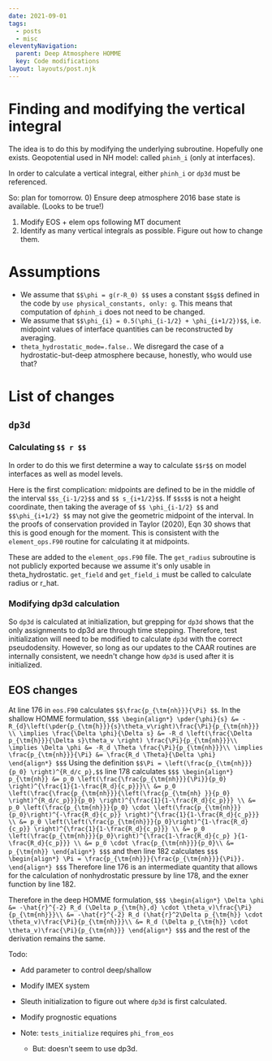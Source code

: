 ```yaml
---
date: 2021-09-01
tags:
  - posts
  - misc
eleventyNavigation:
  parent: Deep Atmosphere HOMME
  key: Code modifications
layout: layouts/post.njk
---
```


# Finding and modifying the vertical integral
The idea is to do this by modifying the underlying subroutine. Hopefully one exists.
Geopotential used in NH model: called `phinh_i` (only at interfaces). 

In order to calculate a vertical integral, either `phinh_i` or `dp3d` must be referenced.

So: plan for tomorrow. 
0) Ensure deep atmosphere 2016 base state is available.  (Looks to be true!)
1) Modify EOS + elem ops following MT document
2) Identify as many vertical integrals as possible. Figure out how to change them.


# Assumptions
* We assume that `$$\phi = g(r-R_0) $$` uses a constant `$$g$$` defined in the code by
`use physical_constants, only: g`. This means that computation of `dphinh_i` 
does not need to be changed.
* We assume that `$$\phi_{i} = 0.5(\phi_{i-1/2} + \phi_{i+1/2})$$`, i.e. midpoint values
of interface quantities can be reconstructed by averaging.
* `theta_hydrostatic_mode=.false.`. We disregard the case of a hydrostatic-but-deep atmosphere
because, honestly, who would use that?



# List of changes

## `dp3d`


### Calculating `$$ r $$`
In order to do this we first determine a way to calculate `$$r$$` on model 
interfaces as well as model levels.

Here is the first complication: midpoints are defined to be in the middle of the interval `$$s_{i-1/2}$$` and
`$$ s_{i+1/2}$$`. If `$$s$$` is not a height coordinate, then taking the average of `$$ \phi_{i-1/2} $$` and `$$\phi_{i+1/2} $$`
may not give the geometric midpoint of the interval. In the proofs of conservation
provided in Taylor (2020), Eqn 30 shows that this is good enough for the moment. This is consistent with the `element_ops.F90` routine
for calculating it at midpoints.

These are added to the `element_ops.F90` file. The `get_radius` subroutine
is not publicly exported because we assume it's only usable in theta_hydrostatic.
`get_field` and `get_field_i` must be called to calculate radius or r_hat. 

### Modifying dp3d calculation

So `dp3d` is calculated at initialization, but grepping for `dp3d` shows that
the only assignments to dp3d are through time stepping. Therefore, test initialization
will need to be modified to calculate `dp3d` with the correct pseudodensity. However, so long as our updates 
to the CAAR routines are internally consistent, we needn't change how `dp3d` is used after it is initialized.


## EOS changes

At line 176 in `eos.F90` calculates `$$\frac{p_{\tm{nh}}}{\Pi} $$`.
In the shallow HOMME formulation, 
`$$$
\begin{align*}
\pder{\phi}{s} &= -R_{d}\left(\pder{p_{\tm{h}}}{s}\theta_v\right)\frac{\Pi}{p_{\tm{nh}}} \\
\implies \frac{\Delta \phi}{\Delta s} &= -R_d \left(\frac{\Delta p_{\tm{h}}}{\Delta s}\theta_v \right) \frac{\Pi}{p_{\tm{nh}}}\\
\implies \Delta \phi &= -R_d \Theta \frac{\Pi}{p_{\tm{nh}}}\\
\implies \frac{p_{\tm{nh}}}{\Pi} &= \frac{R_d \Theta}{\Delta \phi} 
\end{align*}
$$$`
Using the definition `$$\Pi = \left(\frac{p_{\tm{nh}}}{p_0} \right)^{R_d/c_p},$$` line 178 calculates
`$$$
\begin{align*}
p_{\tm{nh}} &= p_0 \left(\frac{\frac{p_{\tm{nh}}}{\Pi}}{p_0} \right)^{\frac{1}{1-\frac{R_d}{c_p}}}\\
&= p_0 \left(\frac{\frac{p_{\tm{nh}}}{\left(\frac{p_{\tm{nh} }}{p_0} \right)^{R_d/c_p}}}{p_0} \right)^{\frac{1}{1-\frac{R_d}{c_p}}} \\
&= p_0 \left(\frac{p_{\tm{nh}}}{p_0} \cdot \left(\frac{p_{\tm{nh}}}{p_0}\right)^{-\frac{R_d}{c_p}} \right)^{\frac{1}{1-\frac{R_d}{c_p}}} \\
&= p_0 \left(\left(\frac{p_{\tm{nh}}}{p_0}\right)^{1-\frac{R_d}{c_p}} \right)^{\frac{1}{1-\frac{R_d}{c_p}}} \\
&= p_0 \left(\frac{p_{\tm{nh}}}{p_0}\right)^{\frac{1-\frac{R_d}{c_p} }{1-\frac{R_d}{c_p}}} \\
&= p_0 \cdot \frac{p_{\tm{nh}}}{p_0}\\
&= p_{\tm{nh}}
\end{align*}
$$$`
and then line 182 calculates
`$$$
\begin{align*}
\Pi = \frac{p_{\tm{nh}}}{\frac{p_{\tm{nh}}}{\Pi}}.
\end{align*}
$$$`
Therefore line 176 is an intermediate quantity that allows for the calculation of nonhydrostatic pressure by line 178,
and the exner function by line 182.

Therefore in the deep HOMME formulation, 
`$$$
\begin{align*}
\Delta \phi &= -\hat{r}^{-2} R_d (\Delta p_{\tm{h},d} \cdot \theta_v)\frac{\Pi}{p_{\tm{nh}}}\\
&= -\hat{r}^{-2} R_d (\hat{r}^2\Delta p_{\tm{h}} \cdot \theta_v)\frac{\Pi}{p_{\tm{nh}}}\\
&= R_d (\Delta p_{\tm{h}} \cdot \theta_v)\frac{\Pi}{p_{\tm{nh}}}
\end{align*}
$$$`
and the rest of the derivation remains the same.


Todo:
* Add parameter to control deep/shallow
* Modify IMEX system
* Sleuth initialization to figure out where `dp3d` is first calculated.
* Modify prognostic equations



* Note: `tests_initialize` requires `phi_from_eos`
  * But: doesn't seem to use dp3d.
